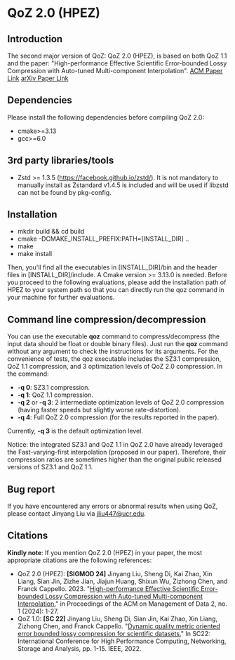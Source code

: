 # QoZ 2.0 (HPEZ)

## Introduction

The second major version of QoZ: QoZ 2.0 (HPEZ), is based on both QoZ 1.1 and the paper: "High-performance Effective Scientific Error-bounded Lossy Compression with Auto-tuned Multi-component Interpolation". [ACM Paper Link](https://dl.acm.org/doi/abs/10.1145/3639259) [arXiv Paper Link](https://arxiv.org/abs/2311.12133) 

## Dependencies

Please install the following dependencies before compiling QoZ 2.0:

* cmake>=3.13
* gcc>=6.0

## 3rd party libraries/tools

* Zstd >= 1.3.5 (https://facebook.github.io/zstd/). It is not mandatory to manually install as Zstandard v1.4.5 is included and will be used if libzstd can not be found by pkg-config.

## Installation

* mkdir build && cd build
* cmake -DCMAKE_INSTALL_PREFIX:PATH=[INSTALL_DIR] ..
* make
* make install

Then, you'll find all the executables in [INSTALL_DIR]/bin and the header files in [INSTALL_DIR]/include. A Cmake version >= 3.13.0 is needed. 
Before you proceed to the following evaluations, please add the installation path of HPEZ to your system path so that you can directly run the qoz command in your machine for further evaluations.

## Command line compression/decompression 

You can use the executable **qoz** command to compress/decompress (the input data should be float or double binary files). Just run the **qoz** command without any argument to check the instructions for its arguments.
For the convenience of tests, the qoz executable includes the SZ3.1 compression, QoZ 1.1 compression, and 3 optimization levels of QoZ 2.0 compression. In the command:
* **-q 0**: SZ3.1 compression.
*  **-q 1**: QoZ 1.1 compression.
*  **-q 2** or **-q 3**: 2 intermediate optimization levels of QoZ 2.0 compression (having faster speeds but slightly worse rate-distortion).
*  **-q 4**: Full QoZ 2.0 compression (for the results reported in the paper).

Currently, **-q 3** is the default optimization level.

Notice: the integrated SZ3.1 and QoZ 1.1 in QoZ 2.0 have already leveraged the Fast-varying-first interpolation (proposed in our paper). Therefore, their compression ratios are sometimes higher than the original public released versions of SZ3.1 and QoZ 1.1.

## Bug report

If you have encountered any errors or abnormal results when using QoZ, please contact Jinyang Liu via jliu447@ucr.edu. 

## Citations

**Kindly note**: If you mention QoZ 2.0 (HPEZ) in your paper, the most appropriate citations are the following references:

* QoZ 2.0 (HPEZ): **[SIGMOD 24]** Jinyang Liu, Sheng Di, Kai Zhao, Xin Liang, Sian Jin, Zizhe Jian, Jiajun Huang, Shixun Wu, Zizhong Chen, and Franck Cappello. 2023. "[High-performance Effective Scientific Error-bounded Lossy Compression with Auto-tuned Multi-component Interpolation.](https://dl.acm.org/doi/abs/10.1145/3639259)" in Proceedings of the ACM on Management of Data 2, no. 1 (2024): 1-27.
* QoZ 1.0: **[SC 22]** Jinyang Liu, Sheng Di, Sian Jin, Kai Zhao, Xin Liang, Zizhong Chen, and Franck Cappello. "[Dynamic quality metric oriented error bounded lossy compression for scientific datasets.](https://ieeexplore.ieee.org/abstract/document/10046076)" In SC22: International Conference for High Performance Computing, Networking, Storage and Analysis, pp. 1-15. IEEE, 2022.
